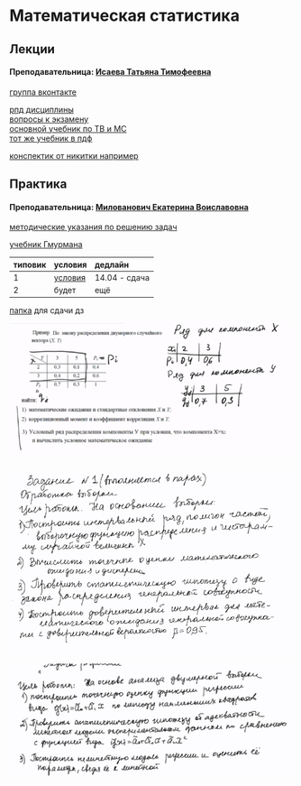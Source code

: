 # Математическая статистика

## Лекции

#### Преподавательница: [Исаева Татьяна Тимофеевна](https://isu.ifmo.ru/pls/apex/f?p=2143:3:105747231495544::NO::PID:146553)​ <a id="prepodavatelnica-isaeva-tatyana-timofeevna"></a>

​[группа вконтакте](https://vk.com/club193548696)

[рпд дисциплины](https://docs.google.com/document/d/1_ndQigkP6koiwACN9-0gRBcCWq7t1HWs/edit)  
[вопросы к экзамену](https://drive.google.com/file/d/1Kw7KPW89CJxEkxjfopH5Nbfu8p-Ca3hT/view?usp=sharing)  
[основной учебник по ТВ и МС](https://drive.google.com/file/d/1DMVOnxebq1tbM-7WtCTRaG0KQnYHRbS3/view)  
[тот же учебник в пдф](https://drive.google.com/file/d/1dhleMvlnW961Xcff4ujPDcK0Ent4Mbp5/view)

[конспектик от никитки например](https://drive.google.com/file/d/1kp3zKvMYax1dDuLtV85lU1hUvPtdHJpt/view)

## Практика

#### Преподавательница: [Милованович Екатерина Воиславовна](https://isu.ifmo.ru/pls/apex/f?p=2143:3:111244859593082::NO::PID:106026)

[методические указания по решению задач](https://drive.google.com/file/d/1apxGPFTNQvzCDytnK8YIBzB3sa0KW_eX/view)

[учебник Гмурмана](https://drive.google.com/file/d/11Di5vEYRI3ECYvKm5OxLtMhHnkXfHJ6Y/view)

| типовик | условия | дедлайн |
| :--- | :--- | :--- |
| 1 | [условия](https://drive.google.com/file/d/1hShWYtA5lpneRzX6UEkFRYzgbtlDIWSD/view) | 14.04 - сдача |
| 2 | будет | ещё |

[папка](https://drive.google.com/drive/folders/1vx80jVqv0YrWToiVOaHzOa18vFfEzT3O) для сдачи дз

![&#x443;&#x441;&#x43B;&#x43E;&#x432;&#x438;&#x435; &#x434;&#x437;1](../.gitbook/assets/image%20%286%29.png)

![&#x443;&#x441;&#x43B;&#x43E;&#x432;&#x438;&#x435; &#x434;&#x437;2](../.gitbook/assets/image%20%285%29.png)

![&#x443;&#x441;&#x43B;&#x43E;&#x432;&#x438;&#x435; &#x434;&#x437;3](../.gitbook/assets/snimok-ekrana-2021-05-29-v-13.20.55.png)

